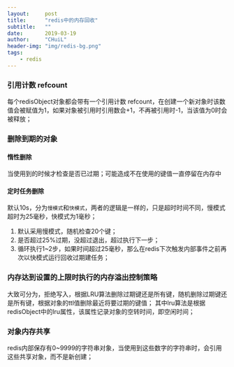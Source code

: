 ```yaml
---
layout:     post
title:      "redis中的内存回收"
subtitle:   ""
date:       2019-03-19
author:     "CHuiL"
header-img: "img/redis-bg.png"
tags:
    - redis
---
```


 
### 引用计数 refcount 
每个redisObject对象都会带有一个引用计数 refcount，在创建一个新对象时该数值会被赋值为1，如果对象被引用时引用数会+1，不再被引用时-1，当该值为0时会被释放；  

### 删除到期的对象

#### 惰性删除
当使用到的时候才检查是否已过期；可能造成不在使用的键值一直停留在内存中
  
#### 定时任务删除
默认10s，分为`慢模式`和`快模式`，两者的逻辑是一样的，只是超时时间不同，慢模式超时为25毫秒，快模式为1毫秒；
1. 默认采用慢模式，随机检查20个键；
2. 是否超过25%过期，没超过退出，超过执行下一步；
3. 循环执行1~2步，如果时间超过25毫秒，那么在redis下次触发内部事件之前再次以快模式运行回收过期建任务；

### 内存达到设置的上限时执行的内存溢出控制策略
大致可分为，拒绝写入，根据LRU算法删除过期键还是所有键，随机删除过期键还是所有键，根据对象的ttl值删除最近将要过期的键值；
其中lru算法是根据redisObject中的lru属性，该属性记录对象的空转时间，即空闲时间；

### 对象内存共享  
redis内部保存有0~9999的字符串对象，当使用到这些数字的字符串时，会引用这些共享对象，而不是新创建；  
